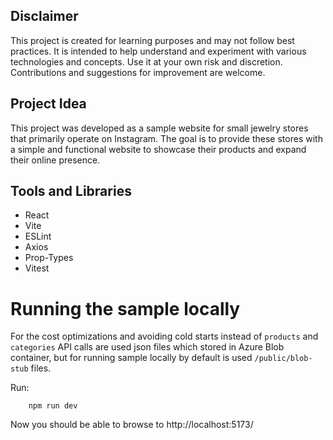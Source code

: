 ## Disclaimer

This project is created for learning purposes and may not follow best practices. It is intended to help understand and experiment with various technologies and concepts. Use it at your own risk and discretion. Contributions and suggestions for improvement are welcome.

## Project Idea

This project was developed as a sample website for small jewelry stores that primarily operate on Instagram. The goal is to provide these stores with a simple and functional website to showcase their products and expand their online presence.

## Tools and Libraries

- React
- Vite
- ESLint
- Axios
- Prop-Types
- Vitest

# Running the sample locally

For the cost optimizations and avoiding cold starts instead of `products` and `categories` API calls are used json files which stored in Azure Blob container, but for running sample locally by default is used `/public/blob-stub` files.

Run:
```
    npm run dev
```
Now you should be able to browse to http://localhost:5173/
